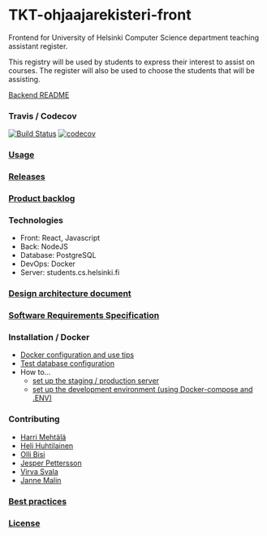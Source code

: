 # TKT-ohjaajarekisteri-front
Frontend for University of Helsinki Computer Science department teaching assistant register. 

This registry will be used by students to express their interest to assist on courses. The register will also be used to choose the students that will be assisting.

[Backend README](https://github.com/TKT-ohjaajarekisteri/TKT-ohjaajarekisteri-back)

### Travis / Codecov 
[![Build Status](https://travis-ci.org/TKT-ohjaajarekisteri/TKT-ohjaajarekisteri-front.svg?branch=master)](https://travis-ci.org/TKT-ohjaajarekisteri/TKT-ohjaajarekisteri-front) [![codecov](https://codecov.io/gh/TKT-ohjaajarekisteri/TKT-ohjaajarekisteri-front/branch/master/graph/badge.svg)](https://codecov.io/gh/TKT-ohjaajarekisteri/TKT-ohjaajarekisteri-front)

### [Usage](https://github.com/TKT-ohjaajarekisteri/TKT-ohjaajarekisteri-front/blob/master/documentation/commandline.md)

### [Releases](https://studies.cs.helsinki.fi/ohjaajarekisteri/login)

### [Product backlog](https://docs.google.com/spreadsheets/d/1anddOjdDCkdAmyJH2gLAUYYbubbZhXSGxku90kQJT9k/edit#gid=1)

### Technologies
* Front: React, Javascript
* Back: NodeJS
* Database: PostgreSQL
* DevOps: Docker
* Server: students.cs.helsinki.fi

### [Design architecture document](https://github.com/TKT-ohjaajarekisteri/TKT-ohjaajarekisteri-front/blob/master/documentation/architecture.md)

### [Software Requirements Specification](https://github.com/TKT-ohjaajarekisteri/TKT-ohjaajarekisteri-front/blob/master/documentation/SRS.md)

### Installation / Docker
- [Docker configuration and use tips](https://github.com/TKT-ohjaajarekisteri/TKT-ohjaajarekisteri-front/blob/master/documentation/docker.md)
- [Test database configuration](https://github.com/TKT-ohjaajarekisteri/TKT-ohjaajarekisteri-front/blob/master/documentation/test_db_configuration.md)
- How to...
    - [set up the staging / production server](https://github.com/TKT-ohjaajarekisteri/TKT-ohjaajarekisteri-front/blob/master/documentation/production_and_staging_deployment_guide.md)
    - [set up the development environment (using Docker-compose and .ENV)](https://github.com/TKT-ohjaajarekisteri/TKT-ohjaajarekisteri-front/blob/master/documentation/docker.md#test-your-docker-locally)

### Contributing
* [Harri Mehtälä](https://github.com/hajame)
* [Heli Huhtilainen](https://github.com/apndx)
* [Olli Bisi](https://github.com/obisi)
* [Jesper Pettersson](https://github.com/stadibo)
* [Virva Svala](https://github.com/vsvala)
* [Janne Malin](https://github.com/wood101)

### [Best practices](https://github.com/TKT-ohjaajarekisteri/TKT-ohjaajarekisteri-front/blob/master/documentation/bestpractices.md)

### [License](https://github.com/TKT-ohjaajarekisteri/TKT-ohjaajarekisteri-front/blob/master/LICENSE)
